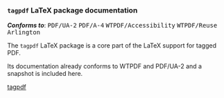 ### `tagpdf` LaTeX package documentation
***Conforms to***: <kbd>PDF/UA-2</kbd> <kbd>PDF/A-4</kbd> <kbd>WTPDF/Accessibility</kbd> <kbd>WTPDF/Reuse</kbd> <kbd>Arlington</kbd>

The `tagpdf` LaTeX package is a core part of the LaTeX support for tagged PDF.

Its documentation already conforms to WTPDF and PDF/UA-2 and a snapshot is included here.

[tagpdf](https://drive.google.com/file/d/1lfmy1RjOWhbaWo-ZlSC09_C-VhC357ut/view?usp=drive_link)
